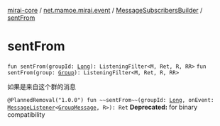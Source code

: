 [mirai-core](../../index.md) / [net.mamoe.mirai.event](../index.md) / [MessageSubscribersBuilder](index.md) / [sentFrom](./sent-from.md)

# sentFrom

`fun sentFrom(groupId: `[`Long`](https://kotlinlang.org/api/latest/jvm/stdlib/kotlin/-long/index.html)`): ListeningFilter<M, Ret, R, RR>`
`fun sentFrom(group: `[`Group`](../../net.mamoe.mirai.contact/-group/index.md)`): ListeningFilter<M, Ret, R, RR>`

如果是来自这个群的消息

`@PlannedRemoval("1.0.0") fun ~~sentFrom~~(groupId: `[`Long`](https://kotlinlang.org/api/latest/jvm/stdlib/kotlin/-long/index.html)`, onEvent: `[`MessageListener`](../-message-listener.md)`<`[`GroupMessage`](../../net.mamoe.mirai.message/-group-message/index.md)`, R>): Ret`
**Deprecated:** for binary compatibility

